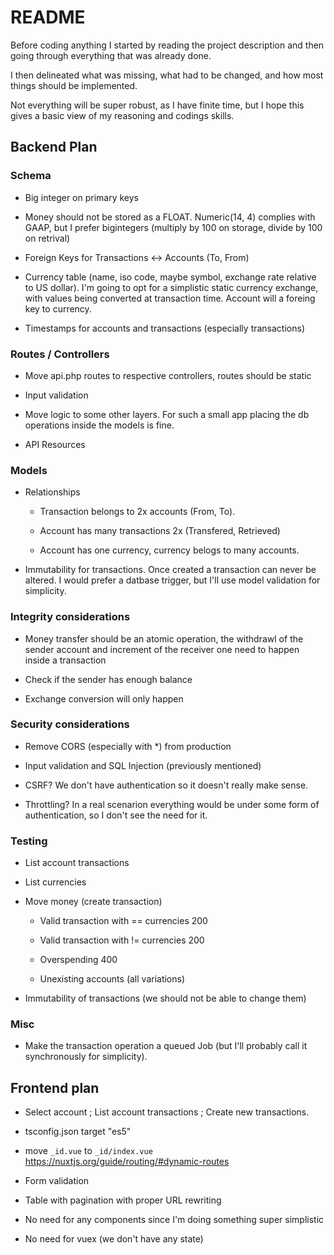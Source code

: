 
# README

Before coding anything I started by reading the project description and then going through everything that was already done.

I then delineated what was missing, what had to be changed, and how most things should be implemented.

Not everything will be super robust, as I have finite time, but I hope this gives a basic view of my reasoning and codings skills.


## Backend Plan

### Schema

 - Big integer on primary keys

 - Money should not be stored as a FLOAT.
 Numeric(14, 4) complies with GAAP, but I prefer bigintegers (multiply by 100 on storage, divide by 100 on retrival)

 - Foreign Keys for Transactions <-> Accounts (To, From)

 - Currency table (name, iso code, maybe symbol, exchange rate relative to US dollar). I'm going to opt for a simplistic
 static currency exchange, with values being converted at transaction time. Account will a foreing key to currency.

 - Timestamps for accounts and transactions (especially transactions)

### Routes / Controllers

 - Move api.php routes to respective controllers, routes should be static

 - Input validation

 - Move logic to some other layers. For such a small app placing the db operations inside the models is fine.

 - API Resources

### Models

 - Relationships

    - Transaction belongs to 2x accounts (From, To).

    - Account has many transactions 2x (Transfered, Retrieved)

    - Account has one currency, currency belogs to many accounts.

  - Immutability for transactions. Once created a transaction can never be altered. I would prefer a datbase trigger, but I'll use model validation for simplicity.

### Integrity considerations

 - Money transfer should be an atomic operation, the withdrawl of the sender account and increment of the receiver
 one need to happen inside a transaction

 - Check if the sender has enough balance

 - Exchange conversion will only happen

 ### Security considerations

  - Remove CORS (especially with *) from production

  - Input validation and SQL Injection (previously mentioned)

  - CSRF? We don't have authentication so it doesn't really make sense.

  - Throttling? In a real scenarion everything would be under some form of authentication, so I don't see the need for it.


### Testing

  - List account transactions

  - List currencies

  - Move money (create transaction)

    - Valid transaction with == currencies 200

    - Valid transaction with != currencies 200

    - Overspending 400

    - Unexisting accounts (all variations)

  - Immutability of transactions (we should not be able to change them)

### Misc

 - Make the transaction operation a queued Job (but I'll probably call it synchronously for simplicity).

## Frontend plan

 - Select account ; List account transactions ; Create new transactions.

 - tsconfig.json target "es5"

 - move `_id.vue` to `_id/index.vue` https://nuxtjs.org/guide/routing/#dynamic-routes

 - Form validation

 - Table with pagination with proper URL rewriting

 - No need for any components since I'm doing something super simplistic

 - No need for vuex (we don't have any state)